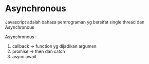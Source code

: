 # Asynchronous

Javascript adalah bahasa pemrograman yg bersifat single thread dan Asynchronous

Asynchronous :
1. callback -> function yg dijadikan argumen
2. promise -> then dan catch
3. async await

